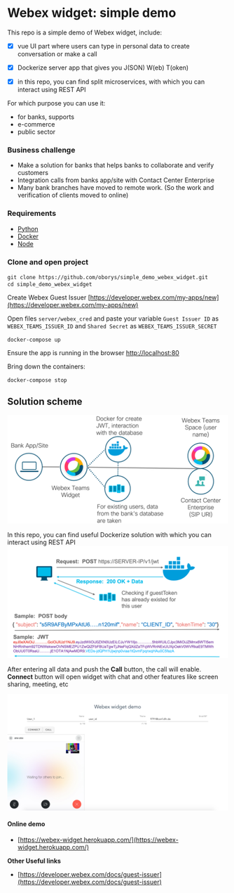 # Webex widget: simple demo

This repo is a simple demo of Webex widget, include:
 
- [x] vue UI part where users can type in personal data to create conversation or make a call
- [x] Dockerize server app that gives you J(SON) W(eb) T(oken)
- [x] in this repo, you can find split microservices, with which you can interact using REST API
 

For which purpose you can use it:
- for banks, supports
- e-commerce
- public sector


### Business challenge
- Make a solution for banks that helps banks to collaborate and verify customers 
- Integration calls from banks app/site with Contact Center Enterprise
- Many bank branches have moved to remote work. (So the work and verification of clients moved to online)


### Requirements
- [Python](https://www.python.org/downloads/)
- [Docker](https://www.docker.com/get-started)
- [Node](https://nodejs.org/en/download/)

### Clone and open project

```
git clone https://github.com/oborys/simple_demo_webex_widget.git
cd simple_demo_webex_widget
```

Create Webex Guest Issuer [https://developer.webex.com/my-apps/new](https://developer.webex.com/my-apps/new)

Open files `server/webex_cred` and paste your variable `Guest Issuer ID` as `WEBEX_TEAMS_ISSUER_ID` and `Shared Secret` as `WEBEX_TEAMS_ISSUER_SECRET`

```
docker-compose up
```

Ensure the app is running in the browser
[http://localhost:80](http://localhost:80) 

Bring down the containers:

```
docker-compose stop
```

## Solution scheme
![](img/solution_scheme.png)


In this repo, you can find useful Dockerize solution with which you can interact using REST API 
![](img/rest_api_demo.png)

After entering all data and push the **Call** button, the call will enable. **Connect** button will open widget with chat and other features like screen sharing, meeting, etc

![](img/call_demo.png)

#### Online demo
- [https://webex-widget.herokuapp.com/](https://webex-widget.herokuapp.com/)

**Other Useful links**

- [https://developer.webex.com/docs/guest-issuer](https://developer.webex.com/docs/guest-issuer)
